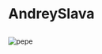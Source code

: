 # AndreySlava
## 
![pepe](https://www.google.com/url?sa=i&url=https%3A%2F%2Fwww.bbc.com%2Frussian%2Ffeatures-37497702&psig=AOvVaw3tFjZHhuUdtp66uGc8olp3&ust=1694091727813000&source=images&cd=vfe&opi=89978449&ved=0CA4QjRxqFwoTCMjlwM-FloEDFQAAAAAdAAAAABAD)
